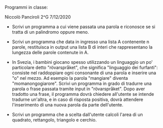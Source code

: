 Programmi in classe:

Niccolò Panciroli 2^G 7/12/2020

- Scrivi un programma a cui viene passata una parola e riconosce se si tratta di un palindromo oppure meno.

- Scrivi un programma che data in ingresso una lista A contenente n parole, restituisca in output una lista B di interi che rappresentano la lungezza delle parole contenute in A.

- In Svezia, i bambini giocano spesso utilizzando un linguaggio un po' particolare detto "rövarspråket", che significa "linguaggio dei furfanti": consiste nel raddoppiare ogni consonante di una parola e inserire una "o" nel mezzo. Ad esempio la parola "mangiare" diventa "momanongogiarore".
Scrivi un programma in grado di tradurre una parola o frase passata tramite input in "rövarspråket".
Dopo aver tradotto una frase, il programma dovrà chiedere all'utente se intende tradurne un'altra, e in caso di risposta positiva, dovrà attendere l'inserimento di una nuova parola da parte dell'utente.

- Scrivi un programma che a scelta dall'utente calcoli l'area di un quadrato, rettangolo, triangolo e cerchio.